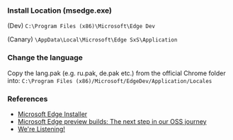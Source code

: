 ### Install Location (msedge.exe)
(Dev)
`C:\Program Files (x86)\Microsoft\Edge Dev`


(Canary)
`\AppData\Local\Microsoft\Edge SxS\Application`


### Change the language

Copy the lang.pak (e.g. ru.pak, de.pak etc.) from the official Chrome folder into:
`C:\Program Files (x86)/Microsoft/EdgeDev/Application/Locales`



### References

* [Microsoft Edge Installer](https://www.microsoftedgeinsider.com/en-us/download/)
* [Microsoft Edge preview builds: The next step in our OSS journey](https://blogs.windows.com/windowsexperience/2019/04/08/microsoft-edge-preview-builds-the-next-step-in-our-oss-journey/#DK3saQ6Pd7sigUxP.97)
* [We're Listening!](https://techcommunity.microsoft.com/t5/Community-Info-Center/ct-p/Community-Info-Center)
